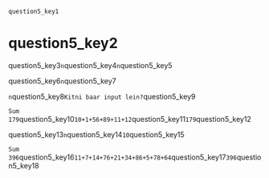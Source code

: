 ```ngMeta
question5_key1
```
# question5_key2
question5_key3`n`question5_key4`n`question5_key5

question5_key6`n`question5_key7

`n`question5_key8`Kitni baar input lein?`question5_key9

`Sum 179`question5_key10`10+1+56+89+11+12`question5_key11`179`question5_key12

question5_key13`n`question5_key14`10`question5_key15

`Sum 396`question5_key16`11+7+14+76+21+34+86+5+78+64`question5_key17`396`question5_key18